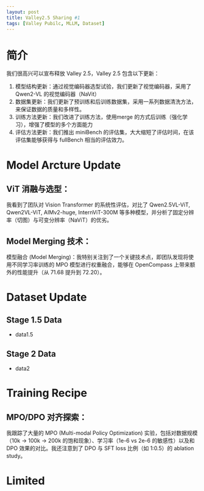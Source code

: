 ```yaml
---
layout: post
title: Valley2.5 Sharing #1
tags: [Valley Pubilc, MLLM, Dataset]
---
```

# 简介
我们很高兴可以宣布释放 Valley 2.5，Valley 2.5 包含以下更新：
1. 模型结构更新：通过视觉编码器选型试验，我们更新了视觉编码器，采用了 Qwen2-VL 的视觉编码器（NaVit）
2. 数据集更新：我们更新了预训练和后训练数据集，采用一系列数据清洗方法，来保证数据的质量和多样性。
3. 训练方法更新：我们改进了训练方法，使用merge 的方式后训练（强化学习），增强了模型的多个方面能力
4. 评估方法更新：我们推出 miniBench 的评估集，大大缩短了评估时间，在该评估集能够获得与 fullBench 相当的评估效力。

# Model Arcture Update

## ViT 消融与选型：

我看到了团队对 Vision Transformer 的系统性评估，对比了 Qwen2.5VL-ViT, Qwen2VL-ViT, AIMv2-huge, InternViT-300M 等多种模型，并分析了固定分辨率（切图）与可变分辨率（NaViT）的优劣。

## Model Merging 技术：
模型融合 (Model Merging)：我特别关注到了一个关键技术点，即团队发现将使用不同学习率训练的 MPO 模型进行权重融合，能够在 OpenCompass 上带来额外的性能提升（从 71.68 提升到 72.20）。

# Dataset Update

## Stage 1.5 Data
- data1.5

## Stage 2 Data
- data2

# Training Recipe

## MPO/DPO 对齐探索：
我跟踪了大量的 MPO (Multi-modal Policy Optimization) 实验，包括对数据规模（10k -> 100k -> 200k 的饱和现象）、学习率（1e-6 vs 2e-6 的敏感性）以及和 DPO 效果的对比。我还注意到了 DPO 与 SFT loss 比例（如 1:0.5）的 ablation study。

# Limited